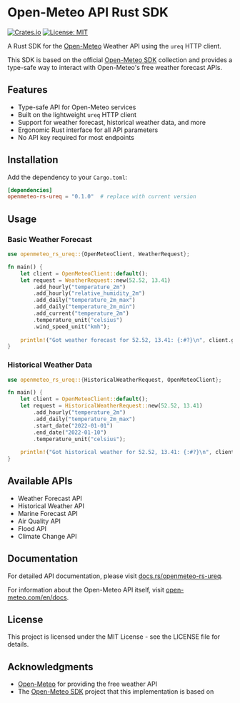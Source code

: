 # Open-Meteo API Rust SDK

[![Crates.io](https://img.shields.io/crates/v/openmeteo-rs-ureq.svg)](https://crates.io/crates/openmeteo-rs-ureq)
[![License: MIT](https://img.shields.io/badge/License-MIT-yellow.svg)](https://opensource.org/licenses/MIT)

A Rust SDK for the [Open-Meteo](https://open-meteo.com/) Weather API using the `ureq` HTTP client.

This SDK is based on the official [Open-Meteo SDK](https://github.com/open-meteo/sdk) collection and provides a type-safe way to interact with Open-Meteo's free weather forecast APIs.

## Features

- Type-safe API for Open-Meteo services
- Built on the lightweight `ureq` HTTP client
- Support for weather forecast, historical weather data, and more
- Ergonomic Rust interface for all API parameters
- No API key required for most endpoints

## Installation

Add the dependency to your `Cargo.toml`:

```toml
[dependencies]
openmeteo-rs-ureq = "0.1.0"  # replace with current version
```

## Usage

### Basic Weather Forecast

```rust
use openmeteo_rs_ureq::{OpenMeteoClient, WeatherRequest};

fn main() {
    let client = OpenMeteoClient::default();
    let request = WeatherRequest::new(52.52, 13.41)
        .add_hourly("temperature_2m")
        .add_hourly("relative_humidity_2m")
        .add_daily("temperature_2m_max")
        .add_daily("temperature_2m_min")
        .add_current("temperature_2m")
        .temperature_unit("celsius")
        .wind_speed_unit("kmh");
    
    println!("Got weather forecast for 52.52, 13.41: {:#?}\n", client.get_weather(request).unwrap());
}
```

### Historical Weather Data

```rust
use openmeteo_rs_ureq::{HistoricalWeatherRequest, OpenMeteoClient};

fn main() {
    let client = OpenMeteoClient::default();
    let request = HistoricalWeatherRequest::new(52.52, 13.41)
        .add_hourly("temperature_2m")
        .add_daily("temperature_2m_max")
        .start_date("2022-01-01")
        .end_date("2022-01-10")
        .temperature_unit("celsius");
    
    println!("Got historical weather for 52.52, 13.41: {:#?}\n", client.get_historical_weather(request).unwrap());
}
```

## Available APIs

- Weather Forecast API
- Historical Weather API
- Marine Forecast API
- Air Quality API
- Flood API
- Climate Change API

## Documentation

For detailed API documentation, please visit [docs.rs/openmeteo-rs-ureq](https://docs.rs/openmeteo-rs-ureq).

For information about the Open-Meteo API itself, visit [open-meteo.com/en/docs](https://open-meteo.com/en/docs).

## License

This project is licensed under the MIT License - see the LICENSE file for details.

## Acknowledgments

- [Open-Meteo](https://open-meteo.com/) for providing the free weather API
- The [Open-Meteo SDK](https://github.com/open-meteo/sdk) project that this implementation is based on

